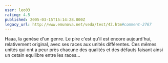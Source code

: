 ```yaml
---
user: leo03
rating: 4.5
published: 2005-03-15T15:14:28.000Z
legacy_url: http://www.emunova.net/veda/test/42.htm#comment-2767
---
```

Haaa, la genèse d'un genre. Le pire c'est qu'il est encore aujourd'hui, relativement original, avec ses races aux unités différentes. Ces mêmes unités qui ont a peur près chacune des qualités et des défauts faisant ainsi un cetain equilibre entre les races...
